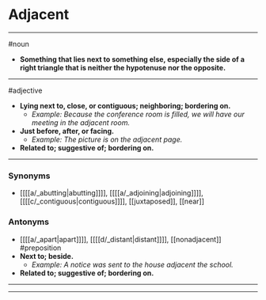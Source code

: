 # Adjacent
---
#noun
- **Something that lies next to something else, especially the side of a right triangle that is neither the hypotenuse nor the opposite.**
---
#adjective
- **Lying next to, close, or contiguous; neighboring; bordering on.**
	- _Example: Because the conference room is filled, we will have our meeting in the adjacent room._
- **Just before, after, or facing.**
	- _Example: The picture is on the adjacent page._
- **Related to; suggestive of; bordering on.**
---
### Synonyms
- [[[[a/_abutting|abutting]]]], [[[[a/_adjoining|adjoining]]]], [[[[c/_contiguous|contiguous]]]], [[juxtaposed]], [[near]]
### Antonyms
- [[[[a/_apart|apart]]]], [[[[d/_distant|distant]]]], [[nonadjacent]]
#preposition
- **Next to; beside.**
	- _Example: A notice was sent to the house adjacent the school._
- **Related to; suggestive of; bordering on.**
---
---
